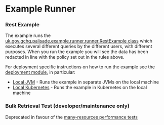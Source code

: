 <!--
 Copyright 2020 Crown Copyright

 Licensed under the Apache License, Version 2.0 (the "License");
 you may not use this file except in compliance with the License.
 You may obtain a copy of the License at

     http://www.apache.org/licenses/LICENSE-2.0

 Unless required by applicable law or agreed to in writing, software
 distributed under the License is distributed on an "AS IS" BASIS,
 WITHOUT WARRANTIES OR CONDITIONS OF ANY KIND, either express or implied.
 See the License for the specific language governing permissions and
 limitations under the License.
-->

# Example Runner

### Rest Example

The example runs the [uk.gov.gchq.palisade.example.runner.runner.RestExample class](/example-runner/src/main/java/uk/gov/gchq/palisade/example.runner/runner/RestExample.java) which executes several different queries by the different users, with different
purposes. When you run the example you will see the data has been redacted in line with the policy set out in the rules above.

For deployment specific instructions on how to run the example see the [deployment module](/deployment), in particular:

- [Local JVM](/deployment/local-jvm/README.md) - Runs the example in separate JVMs on the local machine
- [Local Kubernetes](/deployment/local-k8s/README.md) - Runs the example in Kubernetes on the local machine

### Bulk Retrieval Test (developer/maintenance only)

Deprecated in favour of the [many-resources performance tests](../performance/README.md)
